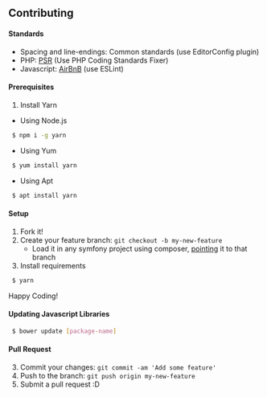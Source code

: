## Contributing

#### Standards
* Spacing and line-endings: Common standards (use EditorConfig plugin)
* PHP: [PSR](http://www.php-fig.org/) (Use PHP Coding Standards Fixer)
* Javascript: [AirBnB](https://github.com/airbnb/javascript) (use ESLint)

#### Prerequisites
1. Install Yarn
  * Using Node.js
```bash
 $ npm i -g yarn
```
  * Using Yum
```bash
 $ yum install yarn 
```
  * Using Apt
```bash
 $ apt install yarn
```

#### Setup
1. Fork it!
2. Create your feature branch: `git checkout -b my-new-feature`  
    * Load it in any symfony project using composer, [pointing](https://getcomposer.org/doc/05-repositories.md#loading-a-package-from-a-vcs-repository) it to that branch
3. Install requirements
```bash
 $ yarn
```
Happy Coding!

#### Updating Javascript Libraries
```bash
 $ bower update [package-name]
```

#### Pull Request
3. Commit your changes: `git commit -am 'Add some feature'`
4. Push to the branch: `git push origin my-new-feature`
5. Submit a pull request :D



